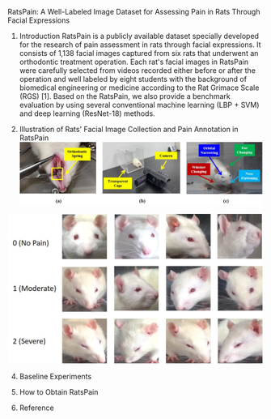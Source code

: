 RatsPain: A Well-Labeled Image Dataset for Assessing Pain in Rats Through Facial Expressions

1. Introduction
RatsPain is a publicly available dataset specially developed for the research of pain assessment in rats through facial expressions. It consists of 1,138 facial images captured from six rats that underwent an orthodontic treatment operation. Each rat's facial images in RatsPain were carefully selected from videos recorded either before or after the operation and well labeled by eight students with the background of biomedical engineering or medicine according to the Rat Grimace Scale (RGS) [1]. Based on the RatsPain, we also provide a benchmark evaluation by using several conventional machine learning (LBP + SVM) and deep learning (ResNet-18) methods.

2. Illustration of Rats' Facial Image Collection and Pain Annotation in RatsPain
![Image tex](https://github.com/xhzongyuan/RatsPain/blob/main/Illustration%20of%20Rats'%20Facial%20Image%20Collection%20and%20Pain%20Annotation.jpg)


![Image tex](https://github.com/xhzongyuan/RatsPain/blob/main/Samples%20of%20Facial%20Images%20in%20RatsPain.jpg)


4. Baseline Experiments


5. How to Obtain RatsPain


7. Reference
